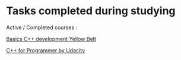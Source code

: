 
# Tasks completed during studying

Active / Completed courses :

[Basics C++ development Yellow Belt](https://github.com/Reavolt/basics-of-c-plus-plus-development-yellow-belt.git)

[C++ for Programmer by Udacity](https://www.udacity.com/course/c-for-programmers--ud210)
